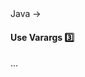 <link rel="stylesheet" href="{{baseUrl}}/css/textbook.css">

<div class="website-content">

<div id="path">Java &rarr; </div>

<div id="title">

#### Use Varargs :three:

</div>

<div id="body">

...

</div>

<div id="extras">
</div>

</div>
